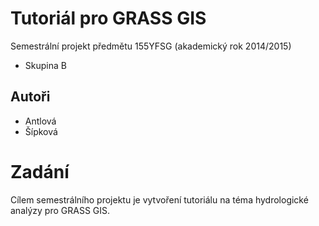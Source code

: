 ﻿#  Tutoriál pro GRASS GIS

Semestrální projekt předmětu 155YFSG (akademický rok 2014/2015)

* Skupina B

## Autoři

* Antlová
* Šípková 

# Zadání
Cílem semestrálního projektu je vytvoření tutoriálu na téma hydrologické analýzy pro GRASS GIS.